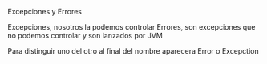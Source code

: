 Excepciones y Errores 

Excepciones, nosotros la podemos controlar 
Errores, son excepciones que no podemos controlar y son lanzados por JVM 

Para distinguir uno del otro al final del nombre aparecera Error o Excepction